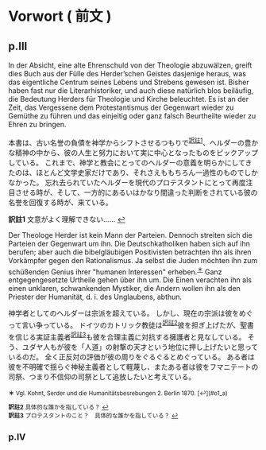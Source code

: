# Vorwort ( 前文 )
## p.III
In der Absicht, eine alte Ehrenschuld von der Theologie abzuwälzen, greift dies Buch aus der Fülle des Herder’schen Geistes dasjenige heraus, was das eigentliche Centrum seines Lebens und Strebens gewesen ist.
Bisher haben fast nur die Literarhistoriker, und auch diese natürlich blos beiläufig, die Bedeutung Herders für Theologie und Kirche beleuchtet.
Es ist an der Zeit, das Vergessene dem Protestantismus der Gegenwart wieder zu Gemüthe zu führen und das einjeitig oder ganz falsch Beurtheilte wieder zu Ehren zu bringen.

本書は、古い名誉の負債を神学からシフトさせるつもりで<sup id="t1_a">[訳註1](#t1_b)</sup>、ヘルダーの豊かな精神の中から、彼の人生と努力において実に中心となったものをピックアップしている。
これまで、神学と教会にとってのヘルダーの意義を明らかにしてきたのは、ほとんど文学史家だけであり、それさえももちろん一過性のものでしかなかった。
忘れ去られていたヘルダーを現代のプロテスタントにとって再度注目させる時が、そして、一方的にあるいはかなり間違った判断をされている彼の名誉を回復する時が、来ている。

<b id="t1_b">訳註1</b> 文意がよく理解できない…… [↩](#t1_b) 

Der Theologe Herder ist kein Mann der Parteien.
Dennoch streiten sich die Parteien der Gegenwart um ihn.
Die Deutschkatholiken haben sich auf ihn berufen; aber auch die bibelgläubigen Positivisten betrachten ihn als ihren Vorkämpfer gegen den Rationalismus.
Ja selbst die Juden möchten ihn zum schüßenden Genius ihrer "humanen Interessen" erheben.<sup id="o1_a">[＊](#o1_b)</sup>
Ganz entgegengesetzte Urtheile gehen über ihn um.
Die Einen verachten ihn als einen unklaren, schwankenden Mystiker, die Andern wollen ihn als den Priester der Humanität, d. i. des Unglaubens, abthun.

神学者としてのヘルダーは宗派を超えている。
しかし、現在の宗派は彼をめぐって言い争っている。
ドイツのカトリック教徒は<sup id="t2_a">[訳註2](#t2_b)</sup>彼を担ぎ上げたが、聖書を信じる実証主義者<sup id="t3_a">[訳註3](#t3_b)</sup>も彼を合理主義に対抗する擁護者と見なしている。
そう、ユダヤ人もが彼を「人道」の射撃の天才という地位に押し上げたいと思っているのだ。
全く正反対の評価が彼の周りをぐるぐるとめぐっている。
ある者は彼を不明確で揺らぐ神秘主義者として軽蔑し、またある者は彼をフマニテートの司祭、つまり不信仰の司祭として追放したいと考えている。

<sup>
  <b id="o1_b">＊</b> Vgl. Kohnt, Serder und die Humanitätsbesrebungen 2. Berlin 1870. [↩](#o1_a)

  <b id="t2_b">訳註2</b> 具体的な誰かを指している？ [↩](#t2_a)  
  <b id="t3_b">訳註3</b> プロテスタントのこと？　具体的な誰かを指している？ [↩](#t3_a) 
</sup>


## p.IV
